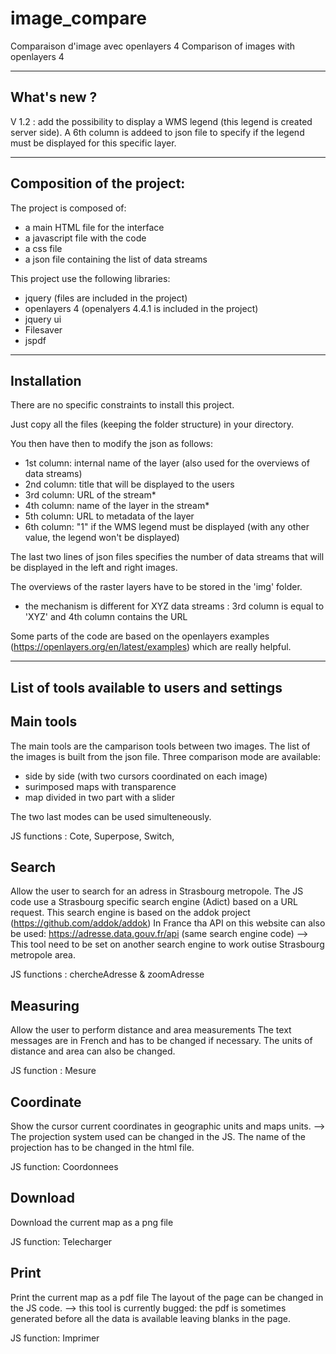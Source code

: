 # image_compare
Comparaison d'image avec openlayers 4
Comparison of images with openlayers 4

-------------
What's new ?
-------------
V 1.2 : add the possibility to display a WMS legend (this legend is created server side). A 6th column is addeed to json file to specify if the legend must be displayed for this specific layer.


---------------------------
Composition of the project:
---------------------------

The project is composed of:
- a main HTML file for the interface
- a javascript file with the code
- a css file
- a json file containing the list of data streams

This project use the following libraries:
- jquery (files are included in the project)
- openlayers 4 (openalyers 4.4.1 is included in the project)
- jquery ui
- Filesaver
- jspdf

------------
Installation
------------

There are no specific constraints to install this project.

Just copy all the files (keeping the folder structure) in your directory.

You then have then to modify the json as follows:
- 1st column: internal name of the layer (also used for the overviews of data streams)
- 2nd column: title that will be displayed to the users
- 3rd column: URL of the stream*
- 4th column: name of the layer in the stream*
- 5th column: URL to metadata of the layer
- 6th column: "1" if the WMS legend must be displayed (with any other value, the legend won't be displayed)

The last two lines of json files specifies the number of data streams that will be displayed in the left and right images. 

The overviews of the raster layers have to be stored in the 'img' folder.

* the mechanism is different for XYZ data streams : 3rd column is equal to 'XYZ' and 4th column contains the URL

Some parts of the code are based on the openlayers examples (https://openlayers.org/en/latest/examples) which are really helpful.

---------------------------------------------
List of tools available to users and settings
---------------------------------------------

Main tools
----------
The main tools are the camparison tools between two images. The list of the images is built from the json file.
Three comparison mode are available:
- side by side (with two cursors coordinated on each image)
- surimposed maps with transparence
- map divided in two part with a slider

The two last modes can be used simulteneously.

JS functions : Cote, Superpose, Switch, 

Search
------

Allow the user to search for an adress in Strasbourg metropole.
The JS code use a Strasbourg specific search engine (Adict) based on a URL request. This search engine is based on the addok project (https://github.com/addok/addok)
In France tha API on this website can also be used: https://adresse.data.gouv.fr/api (same search engine code)
--> This tool need to be set on another search engine to work outise Strasbourg metropole area.

JS functions : chercheAdresse & zoomAdresse

Measuring
---------

Allow the user to perform distance and area measurements
The text messages are in French and has to be changed if necessary. The units of distance and area can also be changed.

JS function : Mesure

Coordinate
----------
Show the cursor current coordinates in geographic units and maps units.
--> The projection system used can be changed in the JS. The name of the projection has to be changed in the html file.

JS function: Coordonnees

Download
--------
Download the current map as a png file

JS function: Telecharger

Print
-----
Print the current map as a pdf file
The layout of the page can be changed in the JS code.
--> this tool is currently bugged: the pdf is sometimes generated before all the data is available leaving blanks in the page.

JS function: Imprimer
